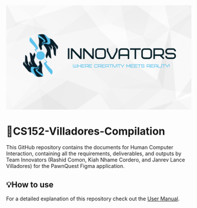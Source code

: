 ![Team Logo](Part%201/PawnQuest_Team_Logo.png)

# 🚀CS152-Villadores-Compilation

This GitHub repository contains the documents for Human Computer Interaction, containing all the requirements, deliverables, and outputs by Team Innovators (Rashid Comon, Kiah Nhame Cordero, and Janrev Lance Villadores) for the PawnQuest Figma application.

## 💡How to use

For a detailed explanation of this repository check out the [User Manual](USER_MANUAL.md).